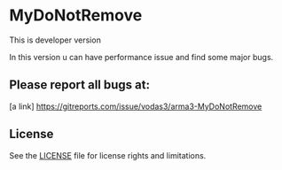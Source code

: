 # MyDoNotRemove

This is developer version

In this version u can have performance issue and find some major bugs.

## Please report all bugs at:
[a link] https://gitreports.com/issue/vodas3/arma3-MyDoNotRemove


## License

See the [LICENSE](LICENSE.md) file for license rights and limitations.